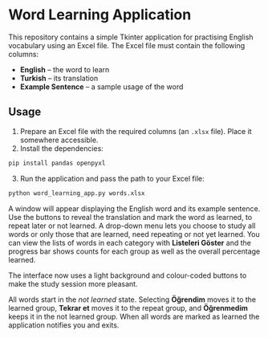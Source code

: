 # Word Learning Application

This repository contains a simple Tkinter application for practising English vocabulary using an Excel file. The Excel file must contain the following columns:

- **English** – the word to learn
- **Turkish** – its translation
- **Example Sentence** – a sample usage of the word

## Usage

1. Prepare an Excel file with the required columns (an `.xlsx` file). Place it somewhere accessible.
2. Install the dependencies:

```bash
pip install pandas openpyxl
```

3. Run the application and pass the path to your Excel file:

```bash
python word_learning_app.py words.xlsx
```


A window will appear displaying the English word and its example sentence. Use the buttons to reveal the translation and mark the word as learned, to repeat later or not learned. A drop-down menu lets you choose to study all words or only those that are learned, need repeating or not yet learned. You can view the lists of words in each category with **Listeleri Göster** and the progress bar shows counts for each group as well as the overall percentage learned.

The interface now uses a light background and colour-coded buttons to make the study session more pleasant.

All words start in the *not learned* state. Selecting **Öğrendim** moves it to the learned group, **Tekrar et** moves it to the repeat group, and **Öğrenmedim** keeps it in the not learned group. When all words are marked as learned the application notifies you and exits.
